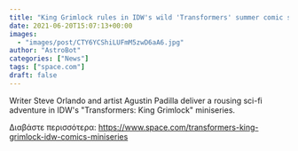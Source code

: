 ```yaml
---
title: "King Grimlock rules in IDW's wild 'Transformers' summer comic series"
date: 2021-06-20T15:07:13+00:00
images:
  - "images/post/CTY6YCShiLUFmM5zwD6aA6.jpg"
author: "AstroBot"
categories: ["News"]
tags: ["space.com"]
draft: false
---
```


Writer Steve Orlando and artist Agustin Padilla deliver a rousing sci-fi adventure in IDW's "Transformers: King Grimlock" miniseries. 

Διαβάστε περισσότερα: https://www.space.com/transformers-king-grimlock-idw-comics-miniseries
